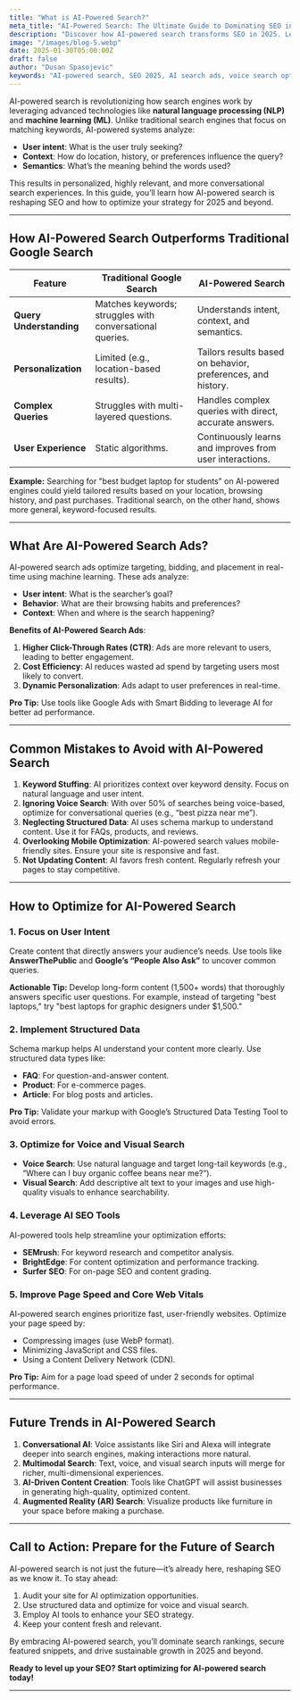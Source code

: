 ```yaml
---
title: "What is AI-Powered Search?"
meta_title: "AI-Powered Search: The Ultimate Guide to Dominating SEO in 2025"
description: "Discover how AI-powered search transforms SEO in 2025. Learn key strategies, the difference between Google and AI search, and actionable tips to rank higher and secure featured snippets."
image: "/images/blog-5.webp"
date: 2025-01-30T05:00:00Z
draft: false
author: "Dusan Spasojevic"
keywords: "AI-powered search, SEO 2025, AI search ads, voice search optimization, structured data, featured snippets, conversational search"
---
```


AI-powered search is revolutionizing how search engines work by leveraging advanced technologies like **natural language processing (NLP)** and **machine learning (ML)**. Unlike traditional search engines that focus on matching keywords, AI-powered systems analyze:

- **User intent**: What is the user truly seeking?
- **Context**: How do location, history, or preferences influence the query?
- **Semantics**: What’s the meaning behind the words used?

This results in personalized, highly relevant, and more conversational search experiences. In this guide, you’ll learn how AI-powered search is reshaping SEO and how to optimize your strategy for 2025 and beyond.

---

## How AI-Powered Search Outperforms Traditional Google Search

| **Feature**             | **Traditional Google Search**                            | **AI-Powered Search**                                        |
| ----------------------- | -------------------------------------------------------- | ------------------------------------------------------------ |
| **Query Understanding** | Matches keywords; struggles with conversational queries. | Understands intent, context, and semantics.                  |
| **Personalization**     | Limited (e.g., location-based results).                  | Tailors results based on behavior, preferences, and history. |
| **Complex Queries**     | Struggles with multi-layered questions.                  | Handles complex queries with direct, accurate answers.       |
| **User Experience**     | Static algorithms.                                       | Continuously learns and improves from user interactions.     |

**Example:** Searching for "best budget laptop for students" on AI-powered engines could yield tailored results based on your location, browsing history, and past purchases. Traditional search, on the other hand, shows more general, keyword-focused results.

---

## What Are AI-Powered Search Ads?

AI-powered search ads optimize targeting, bidding, and placement in real-time using machine learning. These ads analyze:

- **User intent**: What is the searcher’s goal?
- **Behavior**: What are their browsing habits and preferences?
- **Context**: When and where is the search happening?

**Benefits of AI-Powered Search Ads**:

1. **Higher Click-Through Rates (CTR)**: Ads are more relevant to users, leading to better engagement.
2. **Cost Efficiency**: AI reduces wasted ad spend by targeting users most likely to convert.
3. **Dynamic Personalization**: Ads adapt to user preferences in real-time.

**Pro Tip:** Use tools like Google Ads with Smart Bidding to leverage AI for better ad performance.

---

## Common Mistakes to Avoid with AI-Powered Search

1. **Keyword Stuffing**: AI prioritizes context over keyword density. Focus on natural language and user intent.
2. **Ignoring Voice Search**: With over 50% of searches being voice-based, optimize for conversational queries (e.g., “best pizza near me”).
3. **Neglecting Structured Data**: AI uses schema markup to understand content. Use it for FAQs, products, and reviews.
4. **Overlooking Mobile Optimization**: AI-powered search values mobile-friendly sites. Ensure your site is responsive and fast.
5. **Not Updating Content**: AI favors fresh content. Regularly refresh your pages to stay competitive.

---

## How to Optimize for AI-Powered Search

### 1. Focus on User Intent

Create content that directly answers your audience’s needs. Use tools like **AnswerThePublic** and **Google’s “People Also Ask”** to uncover common queries.

**Actionable Tip:** Develop long-form content (1,500+ words) that thoroughly answers specific user questions. For example, instead of targeting "best laptops," try "best laptops for graphic designers under $1,500."

### 2. Implement Structured Data

Schema markup helps AI understand your content more clearly. Use structured data types like:

- **FAQ**: For question-and-answer content.
- **Product**: For e-commerce pages.
- **Article**: For blog posts and articles.

**Pro Tip:** Validate your markup with Google’s Structured Data Testing Tool to avoid errors.

### 3. Optimize for Voice and Visual Search

- **Voice Search**: Use natural language and target long-tail keywords (e.g., “Where can I buy organic coffee beans near me?”).
- **Visual Search**: Add descriptive alt text to your images and use high-quality visuals to enhance searchability.

### 4. Leverage AI SEO Tools

AI-powered tools help streamline your optimization efforts:

- **SEMrush**: For keyword research and competitor analysis.
- **BrightEdge**: For content optimization and performance tracking.
- **Surfer SEO**: For on-page SEO and content grading.

### 5. Improve Page Speed and Core Web Vitals

AI-powered search engines prioritize fast, user-friendly websites. Optimize your page speed by:

- Compressing images (use WebP format).
- Minimizing JavaScript and CSS files.
- Using a Content Delivery Network (CDN).

**Pro Tip:** Aim for a page load speed of under 2 seconds for optimal performance.

---

## Future Trends in AI-Powered Search

1. **Conversational AI**: Voice assistants like Siri and Alexa will integrate deeper into search engines, making interactions more natural.
2. **Multimodal Search**: Text, voice, and visual search inputs will merge for richer, multi-dimensional experiences.
3. **AI-Driven Content Creation**: Tools like ChatGPT will assist businesses in generating high-quality, optimized content.
4. **Augmented Reality (AR) Search**: Visualize products like furniture in your space before making a purchase.

---

## Call to Action: Prepare for the Future of Search

AI-powered search is not just the future—it’s already here, reshaping SEO as we know it. To stay ahead:

1. Audit your site for AI optimization opportunities.
2. Use structured data and optimize for voice and visual search.
3. Employ AI tools to enhance your SEO strategy.
4. Keep your content fresh and relevant.

By embracing AI-powered search, you’ll dominate search rankings, secure featured snippets, and drive sustainable growth in 2025 and beyond.

**Ready to level up your SEO? Start optimizing for AI-powered search today!**

---
